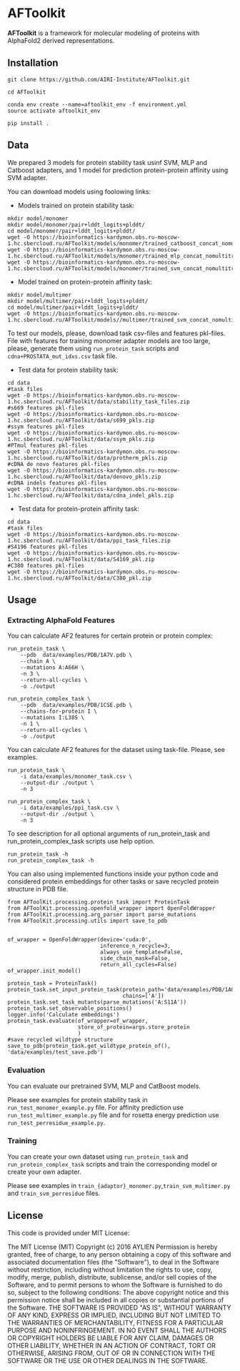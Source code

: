 # AFToolkit

**AFToolkit** is a framework for molecular modeling of proteins with AlphaFold2 derived representations. 


## Installation
```angular2html
git clone https://github.com/AIRI-Institute/AFToolkit.git

cd AFToolkit

conda env create --name=aftoolkit_env -f environment.yml
source activate aftoolkit_env

pip install .
```

## Data
We prepared 3 models for protein stability task usinf SVM, MLP and Catboost adapters, and 1 model for prediction protein-protein affinity using SVM adapter.

You can download models using foolowing links:
* Models trained on protein stability task:
```angular2htm
mkdir model/monomer
mkdir model/monomer/pair+lddt_logits+plddt/
cd model/monomer/pair+lddt_logits+plddt/
wget -O https://bioinformatics-kardymon.obs.ru-moscow-1.hc.sbercloud.ru/AFToolkit/models/monomer/trained_catboost_concat_nomultitrain_aggmutpos_multisum.pkl
wget -O https://bioinformatics-kardymon.obs.ru-moscow-1.hc.sbercloud.ru/AFToolkit/models/monomer/trained_mlp_concat_nomultitrain_aggmutpos_multisum.pkl
wget -O https://bioinformatics-kardymon.obs.ru-moscow-1.hc.sbercloud.ru/AFToolkit/models/monomer/trained_svm_concat_nomultitrain_aggmutpos_multisum.pkl
```
* Model trained on protein-protein affinity task:
```angular2htm
mkdir model/multimer
mkdir model/multimer/pair+lddt_logits+plddt/
cd model/multimer/pair+lddt_logits+plddt/
wget -O https://bioinformatics-kardymon.obs.ru-moscow-1.hc.sbercloud.ru/AFToolkit/models//multimer/trained_svm_concat_nomultitrain_aggmutpos_multisum.pkl
```

To test our models, please, download task csv-files and features pkl-files. File with features for training monomer adapter models are too large, please, generate them using `run_protein_task` scripts and `cdna+PROSTATA_mut_idxs.csv` task file.

* Test data for protein stability task:
```angular2htm
cd data
#task files
wget -O https://bioinformatics-kardymon.obs.ru-moscow-1.hc.sbercloud.ru/AFToolkit/data/stability_task_files.zip
#s669 features pkl-files
wget -O https://bioinformatics-kardymon.obs.ru-moscow-1.hc.sbercloud.ru/AFToolkit/data/s699_pkls.zip
#ssym features pkl-files
wget -O https://bioinformatics-kardymon.obs.ru-moscow-1.hc.sbercloud.ru/AFToolkit/data/ssym_pkls.zip
#PTmul features pkl-files
wget -O https://bioinformatics-kardymon.obs.ru-moscow-1.hc.sbercloud.ru/AFToolkit/data/protherm_pkls.zip
#cDNA de novo features pkl-files
wget -O https://bioinformatics-kardymon.obs.ru-moscow-1.hc.sbercloud.ru/AFToolkit/data/denovo_pkls.zip
#cDNA indels features pkl-files
wget -O https://bioinformatics-kardymon.obs.ru-moscow-1.hc.sbercloud.ru/AFToolkit/data/cdna_indel_pkls.zip
```

* Test data for protein-protein affinity task:
```angular2htm
cd data
#task files
wget -O https://bioinformatics-kardymon.obs.ru-moscow-1.hc.sbercloud.ru/AFToolkit/data/ppi_task_files.zip
#S4196 features pkl-files
wget -O https://bioinformatics-kardymon.obs.ru-moscow-1.hc.sbercloud.ru/AFToolkit/data/S4169_pkl.zip
#C380 features pkl-files
wget -O https://bioinformatics-kardymon.obs.ru-moscow-1.hc.sbercloud.ru/AFToolkit/data/C380_pkl.zip
```

## Usage

### <a name="af_features"></a>Extracting AlphaFold Features
You can calculate AF2 features for certain protein or protein complex: 
```angular2html
run_protein_task \
    --pdb  data/examples/PDB/1A7V.pdb \
    --chain A \
    --mutations A:A66H \
    -n 3 \
    --return-all-cycles \
    -o ./output
```

```angular2html
run_protein_complex_task \
    --pdb  data/examples/PDB/1CSE.pdb \
    --chains-for-protein I \
    --mutations I:L38S \
    -n 1 \
    --return-all-cycles \
    -o ./output
```

You can calculate AF2 features for the dataset using task-file. Please, see examples.
```angular2html
run_protein_task \
    -i data/examples/monomer_task.csv \
    --output-dir ./output \
    -n 3
```
```angular2html
run_protein_complex_task \
    -i data/examples/ppi_task.csv \
    --output-dir ./output \
    -n 3
```

To see description for all optional arguments of run_protein_task and run_protein_complex_task scripts use help option.
```angular2html
run_protein_task -h
run_protein_complex_task -h
```

You can also using implemented functions inside your python code and considered protein embeddings for other tasks or save recycled protein structure in PDB file.
```angular2html
from AFToolKit.processing.protein_task import ProteinTask
from AFToolKit.processing.openfold_wrapper import OpenFoldWrapper
from AFToolKit.processing.arg_parser import parse_mutations
from AFToolKit.processing.utils import save_to_pdb


of_wrapper = OpenFoldWrapper(device='cuda:0',
                             inference_n_recycle=3,
                             always_use_template=False,
                             side_chain_mask=False,
                             return_all_cycles=False)
of_wrapper.init_model()

protein_task = ProteinTask()
protein_task.set_input_protein_task(protein_path='data/examples/PDB/1A0F.pdb',
                                    chains=['A'])
protein_task.set_task_mutants(parse_mutations('A:S11A'))
protein_task.set_observable_positions()
logger.info('Calculate embeddings')
protein_task.evaluate(of_wrapper=of_wrapper,
                      store_of_protein=args.store_protein
                      )
#save recycled wildtype structure
save_to_pdb(protein_task.get_wildtype_protein_of(), 'data/examples/test_save.pdb')
```

### Evaluation
You can evaluate our pretrained SVM, MLP and CatBoost models.

Please see examples for protein stability task in `run_test_monomer_example.py` file.
For affinity prediction use `run_test_multimer_example.py` file and for rosetta energy prediction use `run_test_perresidue_example.py`.


### Training
You can create your own dataset using `run_protein_task` and `run_protein_complex_task` scripts and train the corresponding model or create your own adapter.

Please see examples in `train_{adaptor}_monomer.py`,`train_svm_multimer.py` and `train_svm_perresidue` files.


## License
This code is provided under MIT License:

The MIT License (MIT) Copyright (c) 2016 AYLIEN Permission is hereby granted, free of charge, to any person obtaining a copy of this software and associated documentation files (the "Software"), to deal in the Software without restriction, including without limitation the rights to use, copy, modify, merge, publish, distribute, sublicense, and/or sell copies of the Software, and to permit persons to whom the Software is furnished to do so, subject to the following conditions: The above copyright notice and this permission notice shall be included in all copies or substantial portions of the Software. THE SOFTWARE IS PROVIDED "AS IS", WITHOUT WARRANTY OF ANY KIND, EXPRESS OR IMPLIED, INCLUDING BUT NOT LIMITED TO THE WARRANTIES OF MERCHANTABILITY, FITNESS FOR A PARTICULAR PURPOSE AND NONINFRINGEMENT. IN NO EVENT SHALL THE AUTHORS OR COPYRIGHT HOLDERS BE LIABLE FOR ANY CLAIM, DAMAGES OR OTHER LIABILITY, WHETHER IN AN ACTION OF CONTRACT, TORT OR OTHERWISE, ARISING FROM, OUT OF OR IN CONNECTION WITH THE SOFTWARE OR THE USE OR OTHER DEALINGS IN THE SOFTWARE.
